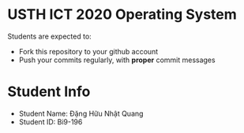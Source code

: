 USTH ICT 2020 Operating System
=====================================

Students are expected to:
* Fork this repository to your github account
* Push your commits regularly, with **proper** commit messages


Student Info
=========================

* Student Name: Đặng Hữu Nhật Quang
* Student ID: Bi9-196 

